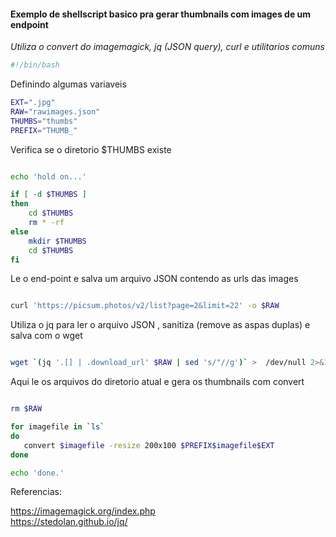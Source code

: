 
#### Exemplo de shellscript basico pra gerar thumbnails com images de um endpoint  

*Utiliza o convert do imagemagick, jq (JSON query), curl e utilitarios comuns*


```bash
#!/bin/bash

```


Definindo algumas variaveis

```bash
EXT=".jpg" 
RAW="rawimages.json" 
THUMBS="thumbs"
PREFIX="THUMB_"
```


Verifica se o diretorio $THUMBS existe 

```bash

echo 'hold on...'

if [ -d $THUMBS ] 
then
    cd $THUMBS
    rm * -rf
else
    mkdir $THUMBS
    cd $THUMBS
fi

```

Le o end-point e salva um arquivo JSON contendo as urls das images

```bash

curl 'https://picsum.photos/v2/list?page=2&limit=22' -o $RAW

```

Utiliza o jq para ler o arquivo JSON , sanitiza  (remove as aspas duplas) e salva com o wget

```bash

wget `(jq '.[] | .download_url' $RAW | sed 's/"//g')` >  /dev/null 2>&1

```

Aqui le os arquivos do diretorio atual e gera os thumbnails com convert 


```bash

rm $RAW 

for imagefile in `ls`
do  
   convert $imagefile -resize 200x100 $PREFIX$imagefile$EXT
done

echo 'done.'

```

Referencias: <br>

<https://imagemagick.org/index.php> <br>
<https://stedolan.github.io/jq/>


